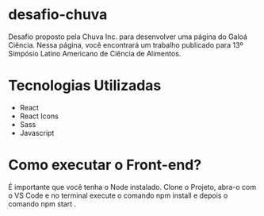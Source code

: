 # desafio-chuva
Desafio proposto pela Chuva Inc. para desenvolver uma página do Galoá Ciência. Nessa página, você encontrará um trabalho publicado para 13º Simpósio Latino Americano de Ciência de Alimentos.

# Tecnologias Utilizadas

<ul>
  <li>React</li>
  <li> React Icons </li>
  <li>Sass</li>
  <li>Javascript</li>
 </ul>
 
 # Como executar o Front-end?
 
 É importante que você tenha o Node instalado. Clone o Projeto, abra-o com o VS Code e no terminal execute o comando <stronger> npm install </stronger> e depois o comando <stronger> npm start </stronger>.
